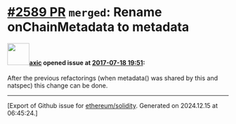 # [\#2589 PR](https://github.com/ethereum/solidity/pull/2589) `merged`: Rename onChainMetadata to metadata

#### <img src="https://avatars.githubusercontent.com/u/20340?v=4" width="50">[axic](https://github.com/axic) opened issue at [2017-07-18 19:51](https://github.com/ethereum/solidity/pull/2589):

After the previous refactorings (when metadata() was shared by this and natspec)  this change can be done.




-------------------------------------------------------------------------------



[Export of Github issue for [ethereum/solidity](https://github.com/ethereum/solidity). Generated on 2024.12.15 at 06:45:24.]
